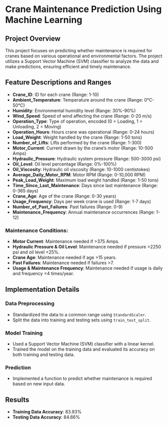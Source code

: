 # Crane Maintenance Prediction Using Machine Learning

## Project Overview
This project focuses on predicting whether maintenance is required for cranes based on various operational and environmental factors. The project utilizes a Support Vector Machine (SVM) classifier to analyze the data and make predictions, ensuring efficient and timely maintenance.

## Feature Descriptions and Ranges
- **Crane_ID**: ID for each crane (Range: 1-10)
- **Ambient_Temperature**: Temperature around the crane (Range: 0°C-50°C)
- **Humidity**: Environmental humidity level (Range: 30%-90%)
- **Wind_Speed**: Speed of wind affecting the crane (Range: 0-20 m/s)
- **Operation_Type**: Type of operation, encoded (0 = Loading, 1 = Unloading, 2 = Moving)
- **Operation_Hours**: Hours crane was operational (Range: 0-24 hours)
- **Load_Weight**: Weight handled by the crane (Range: 1-50 tons)
- **Number_of_Lifts**: Lifts performed by the crane (Range: 1-300)
- **Motor_Current**: Current drawn by the crane’s motor (Range: 10-500 Amps)
- **Hydraulic_Pressure**: Hydraulic system pressure (Range: 500-3000 psi)
- **Oil_Level**: Oil level percentage (Range: 0%-100%)
- **Oil_Viscosity**: Hydraulic oil viscosity (Range: 10-1000 centistokes)
- **Average_Daily_Motor_RPM**: Motor RPM (Range: 0-10,000 RPM)
- **Peak_Load_Weight**: Maximum load weight handled (Range: 1-50 tons)
- **Time_Since_Last_Maintenance**: Days since last maintenance (Range: 0-365 days)
- **Crane_Age**: Age of the crane (Range: 0-30 years)
- **Usage_Frequency**: Days per week crane is used (Range: 1-7 days)
- **Number_of_Past_Failures**: Past failures (Range: 0-9)
- **Maintenance_Frequency**: Annual maintenance occurrences (Range: 1-12)

### Maintenance Conditions:
- **Motor Current**: Maintenance needed if >375 Amps.
- **Hydraulic Pressure & Oil Level**: Maintenance needed if pressure >2250 psi and oil level <25%.
- **Crane Age**: Maintenance needed if age >15 years.
- **Past Failures**: Maintenance needed if failures >7.
- **Usage & Maintenance Frequency**: Maintenance needed if usage is daily and frequency <4 times/year.

## Implementation Details

### Data Preprocessing
- Standardized the data to a common range using `StandardScaler`.
- Split the data into training and testing sets using `train_test_split`.

### Model Training
- Used a Support Vector Machine (SVM) classifier with a linear kernel.
- Trained the model on the training data and evaluated its accuracy on both training and testing data.

### Prediction
- Implemented a function to predict whether maintenance is required based on new input data.

## Results
- **Training Data Accuracy**: 83.93%
- **Testing Data Accuracy**: 84.66%
